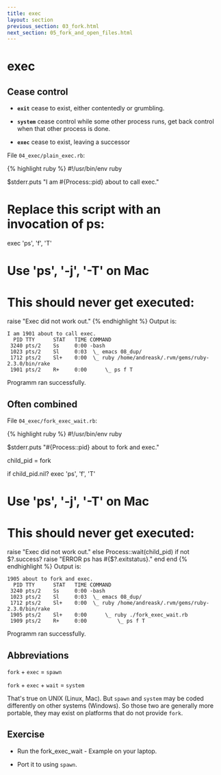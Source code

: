 ```yaml
---
title: exec
layout: section
previous_section: 03_fork.html
next_section: 05_fork_and_open_files.html
---
```

# exec

## Cease control

* **`exit`** cease to exist, either contentedly or grumbling.

* **`system`** cease control while some other process runs,
get back control when that other process is done.

* **`exec`** cease to exist, leaving a successor

File `04_exec/plain_exec.rb`:

{% highlight ruby %}
#!/usr/bin/env ruby

$stderr.puts "I am #{Process::pid} about to call exec."

# Replace this script with an invocation of ps:
exec 'ps', 'f', 'T'
# Use 'ps', '-j', '-T' on Mac

# This should never get executed:
raise "Exec did not work out."
{% endhighlight %}
Output is:

```
I am 1901 about to call exec.
  PID TTY      STAT   TIME COMMAND
 3240 pts/2    Ss     0:00 -bash
 1023 pts/2    Sl     0:03  \_ emacs 08_dup/
 1712 pts/2    Sl+    0:00  \_ ruby /home/andreask/.rvm/gems/ruby-2.3.0/bin/rake                                                              
 1901 pts/2    R+     0:00      \_ ps f T

```

Programm ran successfully.


## Often combined

File `04_exec/fork_exec_wait.rb`:

{% highlight ruby %}
#!/usr/bin/env ruby

$stderr.puts "#{Process::pid} about to fork and exec."

child_pid = fork

if child_pid.nil?
  exec 'ps', 'f', 'T'
  # Use 'ps', '-j', '-T' on Mac
  
  # This should never get executed:
  raise "Exec did not work out."
else
  Process::wait(child_pid)
  if not $?.success?
    raise "ERROR ps has #{$?.exitstatus}."
  end
end
{% endhighlight %}
Output is:

```
1905 about to fork and exec.
  PID TTY      STAT   TIME COMMAND
 3240 pts/2    Ss     0:00 -bash
 1023 pts/2    Sl     0:03  \_ emacs 08_dup/
 1712 pts/2    Sl+    0:00  \_ ruby /home/andreask/.rvm/gems/ruby-2.3.0/bin/rake                                                              
 1905 pts/2    Sl+    0:00      \_ ruby ./fork_exec_wait.rb
 1909 pts/2    R+     0:00          \_ ps f T

```

Programm ran successfully.


## Abbreviations

`fork` + `exec` = `spawn`

`fork` + `exec` + `wait` = `system`

That's true on UNIX (Linux, Mac).  But `spawn` and `system` may
be coded differently on other systems (Windows).  So those two
are generally more portable, they may exist on platforms that do
not provide `fork`.

## Exercise

* Run the fork_exec_wait - Example on your laptop.

* Port it to using `spawn`.
